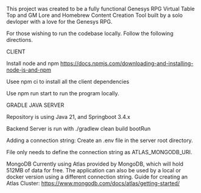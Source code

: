 This project was created to be a fully functional Genesys RPG Virtual Table Top and GM Lore and Homebrew Content Creation Tool built by a solo devloper with a love for the Genesys RPG.

For those wishing to run the codebase locally. Follow the following directions.

CLIENT

Install node and npm
https://docs.npmjs.com/downloading-and-installing-node-js-and-npm

Usee npm ci to install all the client dependencies

Use npm run start to run the program locally.

GRADLE JAVA SERVER

Repository is using Java 21, and Springboot 3.4.x

Backend Server is run with ./gradlew clean build bootRun

Adding a connection string:
Create an .env file in the server root directory.

File only needs to define the connection string as ATLAS_MONGODB_URI.

MongoDB
Currently using Atlas provided by MongoDB, which will hold 512MB of data for free. The application can also be used by a local or docker version using a different connection string.
Guide for creating an Atlas Cluster: https://www.mongodb.com/docs/atlas/getting-started/